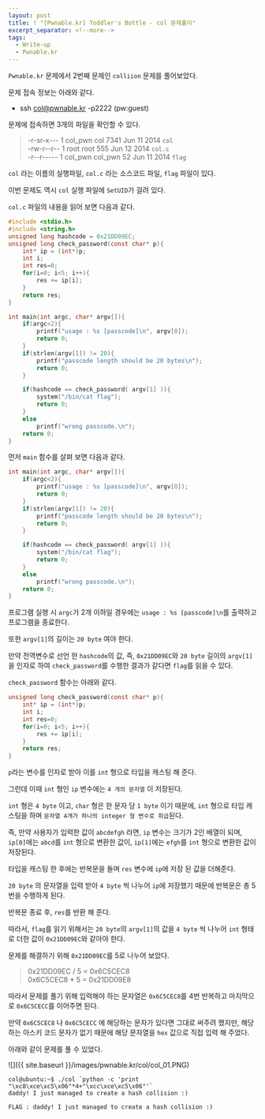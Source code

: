```yaml
---
layout: post
title: ! "[Pwnable.kr] Toddler's Bottle - col 문제풀이"
excerpt_separator: <!--more-->
tags:
  - Write-up
  - Pwnable.kr
---
```


`Pwnable.kr` 문제에서 2번째 문제인 `colliion` 문제를 풀어보았다.  

문제 접속 정보는 아래와 같다.  

<!--more-->

* ssh col@pwnable.kr -p2222 (pw:guest)

문제에 접속하면 3개의 파일을 확인할 수 있다.  

> -r-sr-x---  1 col_pwn col     7341 Jun 11  2014 `col`  
> -rw-r--r--  1 root    root     555 Jun 12  2014 `col.c`  
> -r--r-----  1 col_pwn col_pwn   52 Jun 11  2014 `flag`  

`col` 라는 이름의 실행파일, `col.c` 라는 소스코드 파일, `flag` 파일이 있다.  

이번 문제도 역시 `col` 실행 파일에 `SetUID`가 걸려 있다.  

`col.c` 파일의 내용을 읽어 보면 다음과 같다.  

```c
#include <stdio.h>
#include <string.h>
unsigned long hashcode = 0x21DD09EC;
unsigned long check_password(const char* p){
	int* ip = (int*)p;
	int i;
	int res=0;
	for(i=0; i<5; i++){
		res += ip[i];
	}
	return res;
}

int main(int argc, char* argv[]){
	if(argc<2){
		printf("usage : %s [passcode]\n", argv[0]);
		return 0;
	}
	if(strlen(argv[1]) != 20){
		printf("passcode length should be 20 bytes\n");
		return 0;
	}

	if(hashcode == check_password( argv[1] )){
		system("/bin/cat flag");
		return 0;
	}
	else
		printf("wrong passcode.\n");
	return 0;
}
```

먼저 `main` 함수를 살펴 보면 다음과 같다.  

```c
int main(int argc, char* argv[]){
	if(argc<2){
		printf("usage : %s [passcode]\n", argv[0]);
		return 0;
	}
	if(strlen(argv[1]) != 20){
		printf("passcode length should be 20 bytes\n");
		return 0;
	}

	if(hashcode == check_password( argv[1] )){
		system("/bin/cat flag");
		return 0;
	}
	else
		printf("wrong passcode.\n");
	return 0;
}
```

프로그램 실행 시 `argc`가 2개 이하일 경우에는 `usage : %s [passcode]\n`를 출력하고 프로그램을 종료한다.  

또한 `argv[1]`의 길이는 `20 byte` 여야 한다.  

만약 전역변수로 선언 한 `hashcode`의 값, 즉, `0x21DD09EC`와 `20 byte` 길이의 `argv[1]`을 인자로 하여 `check_password`를 수행한 결과가 같다면 `flag`를 읽을 수 있다.  

`check_password` 함수는 아래와 같다.  

```c
unsigned long check_password(const char* p){
	int* ip = (int*)p;
	int i;
	int res=0;
	for(i=0; i<5; i++){
		res += ip[i];
	}
	return res;
}
```

`p`라는 변수를 인자로 받아 이를 `int` 형으로 타입을 캐스팅 해 준다.  

그런데 이때 `int` 형인 `ip` 변수에는 `4 개의 문자열` 이 저장된다.  

`int` 형은 `4 byte` 이고, `char` 형은 한 문자 당 `1 byte` 이기 때문에, `int` 형으로 타입 캐스팅을 하며 `문자열 4개가 하나의 integer 형 변수로 취급`된다.  

즉, 만약 사용자가 입력한 값이 `abcdefgh` 라면, `ip` 변수는 크기가 2인 배열이 되며, `ip[0]`에는 `abcd`를 `int` 형으로 변환한 값이, `ip[1]`에는 `efgh`를 `int` 형으로 변환한 값이 저장된다.  

타입을 캐스팅 한 후에는 반복문을 돌며 `res` 변수에 `ip`에 저장 된 값을 더해준다.  

`20 byte` 의 문자열을 입력 받아 `4 byte` 씩 나누어 `ip`에 저장했기 때문에 반복문은 총 5번을 수행하게 된다.  

반복문 종료 후, `res`를 반환 해 준다.  

따라서, `flag`를 읽기 위해서는 `20 byte`의 `argv[1]`의 값을 `4 byte` 씩 나누어 `int` 형태로 더한 값이 `0x21DD09EC`와 같아야 한다.  

문제를 해결하기 위해 `0x21DD09EC`를 5로 나누어 보았다.  

> 0x21DD09EC / 5 = 0x6C5CEC8  
> 0x6C5CEC8 * 5 = 0x21DD09E8  

따라서 문제를 풀기 위해 입력해야 하는 문자열은 `0x6C5CEC8`를 4번 반복하고 마지막으로 `0x6C5CECC`를 이어주면 된다.  

만약 `0x6C5CEC8` 나 `0x6C5CECC` 에 해당하는 문자가 있다면 그대로 써주려 했지만, 해당하는 아스키 코드 문자가 없기 때문에 해당 문자열을 `hex` 값으로 직접 입력 해 주었다.  

아래와 같이 문제를 풀 수 있었다.  

![]({{ site.baseurl }}/images/pwnable.kr/col/col_01.PNG)

```
col@ubuntu:~$ ./col `python -c 'print "\xc8\xce\xc5\x06"*4+"\xcc\xce\xc5\x06"'`
daddy! I just managed to create a hash collision :)
```

```
FLAG : daddy! I just managed to create a hash collision :)
```
